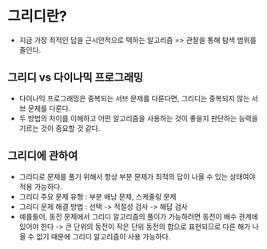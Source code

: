 # 그리디란?

- 지금 가장 최적인 답을 근시안적으로 택하는 알고리즘 => 관찰을 통해 탐색 범위를 줄인다.

## 그리디 vs 다이나믹 프로그래밍

- 다이나믹 프로그래밍은 중복되는 서브 문제를 다룬다면, 그리디는 중복되지 않는 서브 문제를 다룬다.
- 두 방법의 차이를 이해하고 어떤 알고리즘을 사용하는 것이 좋을지 판단하는 능력을 기르는 것이 중요할 것 같다.

## 그리디에 관하여

- 그리디로 문제를 풀기 위해서 항상 부분 문제가 최적의 답이 나올 수 있는 상태여야 적용 가능하다.
- 그리디 주요 문제 유형 : 부분 배낭 문제, 스케줄링 문제
- 그리디 문제 해결 방법 : 선택 -> 적절성 검사 -> 해답 검사
- 예를들어, 동전 문제에서 그리디 알고리즘의 풀이가 가능하려면 동전이 배수 관계에 있어야 한다
  -> 큰 단위의 동전이 작은 단위 동전의 합으로 표현되므로 다른 해가 나올 수 없기 때문에 그리디 알고리즘이 사용 가능하다.
